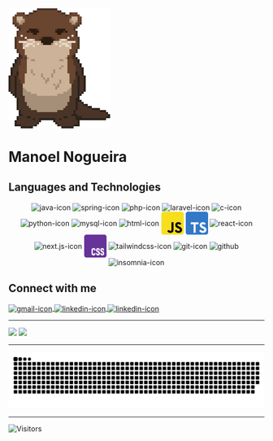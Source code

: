 
<div align="left">
  <img height="236" width="200" align="center" alt="otter" src="sprites/otter.png">
  <h1 style="vertical-align: middle">Manoel Nogueira</h1> 
</div>

## Languages ​​and Technologies

  <div align="center"> 
    <img align="center" height="45" width="44" alt="java-icon" title="Java" src="https://github.com/syvixor/skills-icons/blob/main/icons/java.svg">
    <img align="center" height="45" width="44" alt="spring-icon" title="Spring Boot" src="https://github.com/syvixor/skills-icons/blob/main/icons/springboot.svg">
    <img align="center" height="45" width="44" alt="php-icon" title="PHP" src="https://github.com/syvixor/skills-icons/blob/main/icons/php.svg">
    <img align="center" height="45" width="44" alt="laravel-icon" title="Laravel" src="https://github.com/syvixor/skills-icons/blob/main/icons/laravel.svg">
    <img align="center" height="45" width="44" alt="c-icon" title="C" src="https://github.com/syvixor/skills-icons/blob/main/icons/c.svg">
    <img align="center" height="45" width="44" alt="python-icon" title="Python" src="https://github.com/syvixor/skills-icons/blob/main/icons/python.svg">
    <img align="center" height="45" width="44" alt="mysql-icon" title="MySQL" src="https://github.com/syvixor/skills-icons/blob/main/icons/mysql.svg">
    <img align="center" height="45" width="44" alt="html-icon" title="HTML" src="https://github.com/syvixor/skills-icons/blob/main/icons/html.svg">
    <img align="center" height="45" width="44" alt="js-icon" title="JavaScript" src="https://github.com/syvixor/skills-icons/blob/main/icons/javascript.svg">
    <img align="center" height="45" width="44" alt="ts-icon" title="TypeScript" src="https://github.com/syvixor/skills-icons/blob/main/icons/typescript.svg">
    <img align="center" height="45" width="44" alt="react-icon" title="React" src="https://github.com/syvixor/skills-icons/blob/main/icons/reactjs.svg">
    <img align="center" height="45" width="44" alt="next.js-icon" title="Next.js" src="https://github.com/syvixor/skills-icons/blob/main/icons/nextjs.svg">
    <img align="center" height="45" width="44" alt="css-icon" title="CSS" src="https://github.com/syvixor/skills-icons/blob/main/icons/css.svg">
    <img align="center" height="45" width="44" alt="tailwindcss-icon" title="Tailwind CSS" src="https://github.com/syvixor/skills-icons/blob/main/icons/tailwindcss.svg">
    <img align="center" height="45" width="44" alt="git-icon" title="Git" src="https://github.com/syvixor/skills-icons/blob/main/icons/git.svg">
    <img align="center" height="45" width="44" alt="github" title="GitHub" src="https://github.com/syvixor/skills-icons/blob/main/icons/github.svg">
    <img align="center" height="45" width="44" alt="insomnia-icon" title="Insomnia" src="https://github.com/syvixor/skills-icons/blob/main/icons/insomnia.svg">
  </div>

<!-- 
  ![Spring](https://img.shields.io/badge/spring-%236DB33F.svg?style=for-the-badge&logo=spring&logoColor=white)
  ![Spring Boot](https://img.shields.io/badge/spring%20boot-%236DB33F.svg?style=for-the-badge&logo=spring-boot&logoColor=white)
  ![Python](https://img.shields.io/badge/python-3670A0?style=for-the-badge&logo=python&logoColor=white)
  ![Julia](https://img.shields.io/badge/julia-9558B2?style=for-the-badge&logo=julia&logoColor=white)
  ![C](https://img.shields.io/badge/C-00599C?style=for-the-badge&logo=c&logoColor=white)
  ![Java](https://img.shields.io/badge/java-%23ED8B00.svg?style=for-the-badge&logo=openjdk&logoColor=white)
  ![HTML5](https://img.shields.io/badge/html5-%23E34F26.svg?style=for-the-badge&logo=html5&logoColor=white)
  ![PHP](https://img.shields.io/badge/PHP-777BB4?style=for-the-badge&logo=php&logoColor=white)
  ![Laravel](https://img.shields.io/badge/laravel-%23FF2D20.svg?style=for-the-badge&logo=laravel&logoColor=white)
  ![JavaScript](https://img.shields.io/badge/JavaScript-F7DF1E?style=for-the-badge&logo=javascript&logoColor=black)
  ![React](https://img.shields.io/badge/React-20232A?style=for-the-badge&logo=react&logoColor=61DAFB)
  ![CSS3](https://img.shields.io/badge/css3-%231572B6.svg?style=for-the-badge&logo=css3&logoColor=white)
  ![Tailwind](https://img.shields.io/badge/tailwindcss-%2338B2AC.svg?style=for-the-badge&logo=tailwind-css&logoColor=white)
  ![MySQL](https://img.shields.io/badge/MySQL-%23316192.svg?style=for-the-badge&logo=mysql&logoColor=white)
  ![Vscode](https://img.shields.io/badge/Vscode-007ACC?style=for-the-badge&logo=visual-studio-code&logoColor=white)
  ![Eclipse](https://img.shields.io/badge/Eclipse-2C2255?style=for-the-badge&logo=eclipseide&logoColor=white)
  ![Linux Mint](https://img.shields.io/badge/Linux%20Mint-87CF3E?style=for-the-badge&logo=Linux%20Mint&logoColor=white)
  ![Windows](https://img.shields.io/badge/Windows-0078D6?style=for-the-badge&logo=windows&logoColor=white)
-->

## Connect with me
  <div>
    <a href="mailto: nogueirafilho888@gmail.com" target="_blank" rel="noopener noreferrer">
      <img align="center" height="45" width="45" alt="gmail-icon" title="Gmail" src="https://github.com/syvixor/skills-icons/blob/main/icons/gmail.svg">
    </a>
    <a href="https://www.linkedin.com/in/manoel-nogueira-3288b9361" target="_blank" rel="noopener noreferrer">
      <img align="center" height="45" width="45" alt="linkedin-icon" title="Linkedin" src="https://github.com/syvixor/skills-icons/blob/main/icons/linkedin.svg">
    </a>
    <a href="https://discord.com/invite/NwYHQuY3" target="_blank" rel="noopener noreferrer">
      <img align="center" height="45" width="45" alt="linkedin-icon" title="Linkedin" src="https://github.com/syvixor/skills-icons/blob/main/icons/discord.svg">
    </a>
  </div>

---

  <div>
    <img src="https://github-readme-stats.vercel.app/api?username=Manoel-Nogueira&show_icons=true&theme=jolly&include_all_commits=false&count_private=false"/>
    <img src="https://github-readme-stats.vercel.app/api/top-langs/?username=Manoel-Nogueira&layout=compact&langs_count=16&theme=jolly"/>
  </div>

---

![Snake animation](https://raw.githubusercontent.com/Manoel-Nogueira/Manoel-Nogueira/output/github-contribution-grid-snake-dark.svg)

---

<img src = "https://komarev.com/ghpvc/?username=Manoel-Nogueira&label=Visitors&color=blueviolet&style=for-the-badge" alt = "Visitors">
